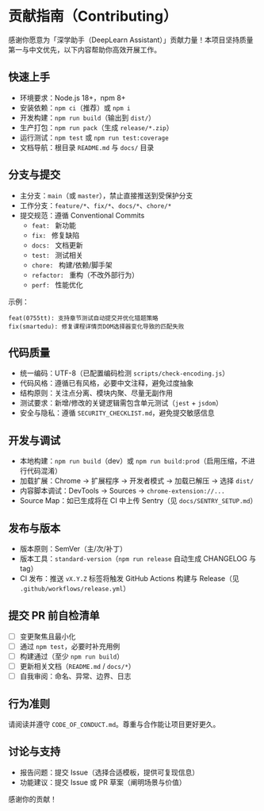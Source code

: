 # 贡献指南（Contributing）

感谢你愿意为「深学助手（DeepLearn Assistant）」贡献力量！本项目坚持质量第一与中文优先，以下内容帮助你高效开展工作。

## 快速上手
- 环境要求：Node.js 18+，npm 8+
- 安装依赖：`npm ci`（推荐）或 `npm i`
- 开发构建：`npm run build`（输出到 `dist/`）
- 生产打包：`npm run pack`（生成 `release/*.zip`）
- 运行测试：`npm test` 或 `npm run test:coverage`
- 文档导航：根目录 `README.md` 与 `docs/` 目录

## 分支与提交
- 主分支：`main`（或 `master`），禁止直接推送到受保护分支
- 工作分支：`feature/*`、`fix/*`、`docs/*`、`chore/*`
- 提交规范：遵循 Conventional Commits
  - `feat: ` 新功能
  - `fix: ` 修复缺陷
  - `docs: ` 文档更新
  - `test: ` 测试相关
  - `chore: ` 构建/依赖/脚手架
  - `refactor: ` 重构（不改外部行为）
  - `perf: ` 性能优化

示例：
```
feat(0755tt): 支持章节测试自动提交并优化错题策略
fix(smartedu): 修复课程详情页DOM选择器变化导致的匹配失败
```

## 代码质量
- 统一编码：UTF-8（已配置编码检测 `scripts/check-encoding.js`）
- 代码风格：遵循已有风格，必要中文注释，避免过度抽象
- 结构原则：关注点分离、模块内聚、尽量无副作用
- 测试要求：新增/修改的关键逻辑需包含单元测试（`jest` + `jsdom`）
- 安全与隐私：遵循 `SECURITY_CHECKLIST.md`，避免提交敏感信息

## 开发与调试
- 本地构建：`npm run build`（dev）或 `npm run build:prod`（启用压缩，不进行代码混淆）
- 加载扩展：Chrome → 扩展程序 → 开发者模式 → 加载已解压 → 选择 `dist/`
- 内容脚本调试：DevTools → Sources → `chrome-extension://...`
- Source Map：如已生成将在 CI 中上传 Sentry（见 `docs/SENTRY_SETUP.md`）

## 发布与版本
- 版本原则：SemVer（主/次/补丁）
- 版本工具：`standard-version`（`npm run release` 自动生成 CHANGELOG 与 tag）
- CI 发布：推送 `vX.Y.Z` 标签将触发 GitHub Actions 构建与 Release（见 `.github/workflows/release.yml`）

## 提交 PR 前自检清单
- [ ] 变更聚焦且最小化
- [ ] 通过 `npm test`，必要时补充用例
- [ ] 构建通过（至少 `npm run build`）
- [ ] 更新相关文档（`README.md` / `docs/*`）
- [ ] 自我审阅：命名、异常、边界、日志

## 行为准则
请阅读并遵守 `CODE_OF_CONDUCT.md`。尊重与合作能让项目更好更久。

## 讨论与支持
- 报告问题：提交 Issue（选择合适模板，提供可复现信息）
- 功能建议：提交 Issue 或 PR 草案（阐明场景与价值）

感谢你的贡献！
